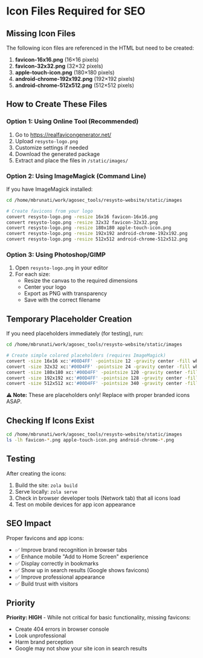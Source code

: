 # Icon Files Required for SEO

## Missing Icon Files

The following icon files are referenced in the HTML but need to be created:

1. **favicon-16x16.png** (16×16 pixels)
2. **favicon-32x32.png** (32×32 pixels)
3. **apple-touch-icon.png** (180×180 pixels)
4. **android-chrome-192x192.png** (192×192 pixels)
5. **android-chrome-512x512.png** (512×512 pixels)

## How to Create These Files

### Option 1: Using Online Tool (Recommended)
1. Go to https://realfavicongenerator.net/
2. Upload `resysto-logo.png`
3. Customize settings if needed
4. Download the generated package
5. Extract and place the files in `/static/images/`

### Option 2: Using ImageMagick (Command Line)
If you have ImageMagick installed:

```bash
cd /home/mbrunati/work/agosec_tools/resysto-website/static/images

# Create favicons from your logo
convert resysto-logo.png -resize 16x16 favicon-16x16.png
convert resysto-logo.png -resize 32x32 favicon-32x32.png
convert resysto-logo.png -resize 180x180 apple-touch-icon.png
convert resysto-logo.png -resize 192x192 android-chrome-192x192.png
convert resysto-logo.png -resize 512x512 android-chrome-512x512.png
```

### Option 3: Using Photoshop/GIMP
1. Open `resysto-logo.png` in your editor
2. For each size:
   - Resize the canvas to the required dimensions
   - Center your logo
   - Export as PNG with transparency
   - Save with the correct filename

## Temporary Placeholder Creation

If you need placeholders immediately (for testing), run:

```bash
cd /home/mbrunati/work/agosec_tools/resysto-website/static/images

# Create simple colored placeholders (requires ImageMagick)
convert -size 16x16 xc:'#00D4FF' -pointsize 12 -gravity center -fill white -annotate +0+0 'R' favicon-16x16.png
convert -size 32x32 xc:'#00D4FF' -pointsize 24 -gravity center -fill white -annotate +0+0 'R' favicon-32x32.png
convert -size 180x180 xc:'#00D4FF' -pointsize 120 -gravity center -fill white -annotate +0+0 'R' apple-touch-icon.png
convert -size 192x192 xc:'#00D4FF' -pointsize 128 -gravity center -fill white -annotate +0+0 'R' android-chrome-192x192.png
convert -size 512x512 xc:'#00D4FF' -pointsize 340 -gravity center -fill white -annotate +0+0 'R' android-chrome-512x512.png
```

**⚠️ Note:** These are placeholders only! Replace with proper branded icons ASAP.

## Checking If Icons Exist

```bash
cd /home/mbrunati/work/agosec_tools/resysto-website/static/images
ls -lh favicon-*.png apple-touch-icon.png android-chrome-*.png
```

## Testing

After creating the icons:
1. Build the site: `zola build`
2. Serve locally: `zola serve`
3. Check in browser developer tools (Network tab) that all icons load
4. Test on mobile devices for app icon appearance

## SEO Impact

Proper favicons and app icons:
- ✅ Improve brand recognition in browser tabs
- ✅ Enhance mobile "Add to Home Screen" experience
- ✅ Display correctly in bookmarks
- ✅ Show up in search results (Google shows favicons)
- ✅ Improve professional appearance
- ✅ Build trust with visitors

## Priority

**Priority: HIGH** - While not critical for basic functionality, missing favicons:
- Create 404 errors in browser console
- Look unprofessional
- Harm brand perception
- Google may not show your site icon in search results




